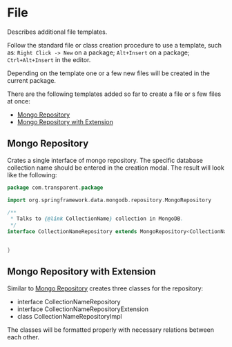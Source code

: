 # File
Describes additional file templates.

Follow the standard file or class creation procedure to use a template, such as: `Right Click -> New` on a package; `Alt+Insert` on a package; `Ctrl+Alt+Insert` in the editor.

Depending on the template one or a few new files will be created in the current package. 

There are the following templates added so far to create a file or s few files at once:
* [Mongo Repository](#mongo-repository) 
* [Mongo Repository with Extension](#mongo-repository-with-extension)

## Mongo Repository
Crates a single interface of mongo repository. The specific database collection name should be entered in the creation modal.
The result will look like the following:
```groovy
package com.transparent.package

import org.springframework.data.mongodb.repository.MongoRepository

/**
 * Talks to {@link CollectionName} collection in MongoDB.
 */
interface CollectionNameRepository extends MongoRepository<CollectionName, String> {


}
```

## Mongo Repository with Extension
Similar to [Mongo Repository](#mongo-repository) creates three classes for the repository:
* interface CollectionNameRepository
* interface CollectionNameRepositoryExtension
* class CollectionNameRepositoryImpl

The classes will be formatted properly with necessary relations between each other.

